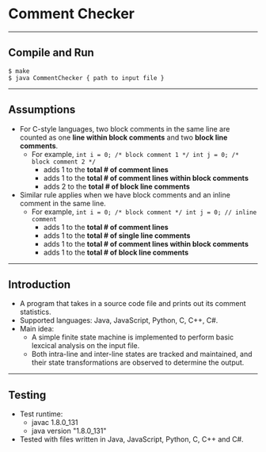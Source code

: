 # Comment Checker

---

## Compile and Run

~~~
$ make
$ java CommentChecker { path to input file }
~~~

---

## Assumptions
* For C-style languages, two block comments in the same line are counted as one **line within block comments** and two **block line comments**.
	* For example, `int i = 0; /* block comment 1 */ int j = 0; /* block comment 2 */`
		* adds 1 to the **total # of comment lines**
		* adds 1 to the **total # of comment lines within block comments**
		* adds 2 to the **total # of block line comments**
* Similar rule applies when we have block comments and an inline comment in the same line.
	* For example, `int i = 0; /* block comment */ int j = 0; // inline comment`
		* adds 1 to the **total # of comment lines**
		* adds 1 to the **total # of single line comments**
		* adds 1 to the **total # of comment lines within block comments**
		* adds 1 to the **total # of block line comments**

---

## Introduction
* A program that takes in a source code file and prints out its comment statistics.
* Supported languages: Java, JavaScript, Python, C, C++, C#.
* Main idea:
	* A simple finite state machine is implemented to perform basic lexcical analysis on the input file.
	* Both intra-line and inter-line states are tracked and maintained, and their state transformations are observed to determine the output.

---

## Testing
* Test runtime: 
	* javac 1.8.0_131
	* java version "1.8.0_131"
* Tested with files written in Java, JavaScript, Python, C, C++ and C#.